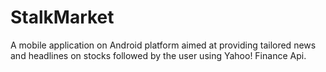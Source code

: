 # StalkMarket
A mobile application on Android platform aimed at providing tailored news and headlines on stocks followed by the user using Yahoo! Finance Api.
